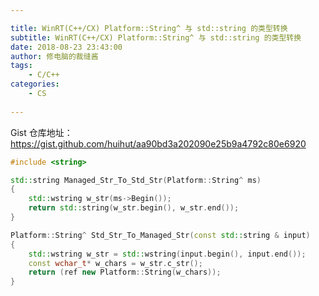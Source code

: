 ```yaml
---

title: WinRT(C++/CX) Platform::String^ 与 std::string 的类型转换
subtitle: WinRT(C++/CX) Platform::String^ 与 std::string 的类型转换
date: 2018-08-23 23:43:00
author: 修电脑的裁缝酱
tags:
	- C/C++
categories: 
	- CS
	
---
```


Gist 仓库地址：https://gist.github.com/huihut/aa90bd3a202090e25b9a4792c80e6920

```cpp
#include <string>

std::string Managed_Str_To_Std_Str(Platform::String^ ms)
{
    std::wstring w_str(ms->Begin());
    return std::string(w_str.begin(), w_str.end());
}

Platform::String^ Std_Str_To_Managed_Str(const std::string & input)
{
    std::wstring w_str = std::wstring(input.begin(), input.end());
    const wchar_t* w_chars = w_str.c_str();
    return (ref new Platform::String(w_chars));
}
```